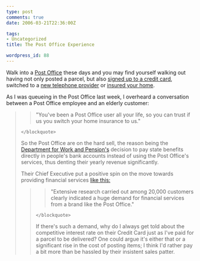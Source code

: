 ```yaml
---
type: post
comments: true
date: 2006-03-21T22:36:00Z

tags:
- Uncategorized
title: The Post Office Experience

wordpress_id: 88
---
```


Walk into a [Post Office](http://www.postoffice.co.uk) these days and you may find yourself walking out having not only posted a parcel, but also [signed up to a credit card](http://www.postoffice.co.uk/portal/po/jump2?catId=19400177&mediaId=21600438), switched to a [new telephone provider](http://www.postoffice.co.uk/portal/po/jump2?catId=19300215&mediaId=19300217) or [insured your home](http://www.postoffice.co.uk/portal/po/jump1?catId=19300223&mediaId=19300229).


	

As I was queueing in the Post Office last week, I overheard a conversation between a Post Office employee and an elderly customer:


	

<blockquote>
		
> 
> "You've been a Post Office user all your life, so you can trust if us you switch your home insurance to us."
> 
> 
	</blockquote>


	

So the Post Office are on the hard sell, the reason being the [Department for Work and Pension's](http://www.dwp.gov.uk/) decision to pay state benefits directly in people's bank accounts instead of using the Post Office's services, thus denting their yearly revenue significantly. 


	

Their Chief Executive put a positive spin on the move towards providing financial services [like this:](http://www.royalmailgroup.com/news/expandarticlea.asp?id=1283&brand=Post_Office_network)


	

<blockquote>
		
> 
> "Extensive research carried out among 20,000 customers clearly indicated a huge demand for financial services from a brand like the Post Office."
> 
> 
	</blockquote>


	

If there's such a demand, why do I always get told about the competitive interest rate on their Credit Card just as I've paid for a parcel to be delivered? One could argue it's either that or a significant rise in the cost of posting items; I think I'd rather pay a bit more than be hassled by their insistent sales patter. 
